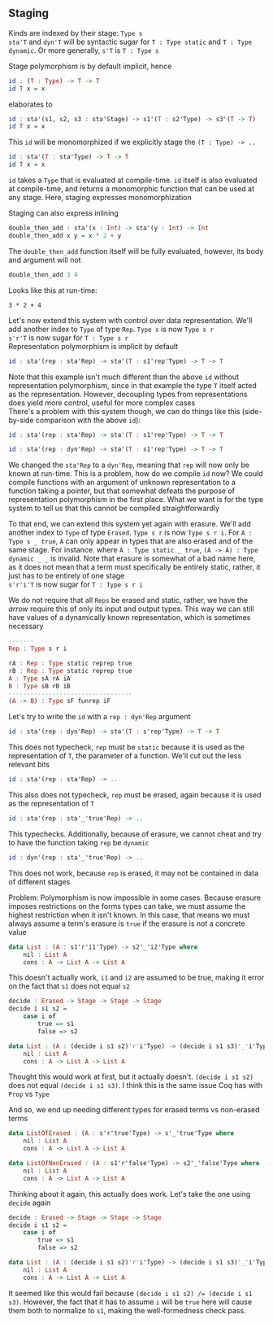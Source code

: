 ## Staging

Kinds are indexed by their stage: `Type s`\
`sta'T` and `dyn'T` will be syntactic sugar for `T : Type static` and `T : Type dynamic`. Or more generally, `s'T` is `T : Type s`

Stage polymorphism is by default implicit, hence
```haskell
id : (T : Type) -> T -> T
id T x = x
```
elaborates to
```haskell
id : sta'(s1, s2, s3 : sta'Stage) -> s1'(T : s2'Type) -> s3'(T -> T)
id T x = x
```
This `id` will be monomorphized if we explicitly stage the `(T : Type) -> ..`
```haskell
id : sta'(T : sta'Type) -> T -> T
id T x = x
```
`id` takes a `Type` that is evaluated at compile-time. `id` itself is also evaluated at compile-time, and returns a monomorphic function that can be used at any stage. Here, staging expresses monomorphization

Staging can also express inlining
```haskell
double_then_add : sta'(x : Int) -> sta'(y : Int) -> Int
double_then_add x y = x * 2 + y
```
The `double_then_add` function itself will be fully evaluated, however, its body and argument will not
```haskell
double_then_add 3 4
```
Looks like this at run-time:
```
3 * 2 + 4
```

Let's now extend this system with control over data representation. We'll add another index to `Type` of type `Rep`. `Type s` is now `Type s r`\
`s'r'T` is now sugar for `T : Type s r`\
Representation polymorphism is implicit by default
```haskell
id : sta'(rep : sta'Rep) -> sta'(T : s1'rep'Type) -> T -> T
```
Note that this example isn't much different than the above `id` without representation polymorphism, since in that example the type `T` itself acted as the representation. However, decoupling types from representations does yield more control, useful for more complex cases\
There's a problem with this system though, we can do things like this (side-by-side comparison with the above `id`):
```haskell
id : sta'(rep : sta'Rep) -> sta'(T : s1'rep'Type) -> T -> T

id : sta'(rep : dyn'Rep) -> sta'(T : s1'rep'Type) -> T -> T
```
We changed the `sta'Rep` to a `dyn'Rep`, meaning that `rep` will now only be known at run-time. This is a problem, how do we compile `id` now? We could compile functions with an argument of unknown representation to a function taking a pointer, but that somewhat defeats the purpose of representation polymorphism in the first place. What we want is for the type system to tell us that this cannot be compiled straightforwardly

To that end, we can extend this system yet again with erasure. We'll add another index to `Type` of type `Erased`. `Type s r` is now `Type s r i`. For `A : Type s _ true`, `A` can only appear in types that are also erased and of the same stage. For instance. where `A : Type static _ true`, `(A -> A) : Type dynamic _ _` is invalid. Note that erasure is somewhat of a bad name here, as it does not mean that a term must specifically be entirely static, rather, it just has to be entirely of one stage\
`s'r'i'T` is now sugar for `T : Type s r i`

We do not require that all `Reps` be erased and static, rather, we have the *arrow* require this of only its input and output types. This way we can still have values of a dynamically known representation, which is sometimes necessary
```haskell
-------
Rep : Type s r i
```
```haskell
rA : Rep : Type static reprep true
rB : Rep : Type static reprep true
A : Type sA rA iA
B : Type sB rB iB
----------------------------------
(A -> B) : Type sF funrep iF
```
Let's try to write the `id` with a `rep : dyn'Rep` argument
```haskell
id : sta'(rep : dyn'Rep) -> sta'(T : s'rep'Type) -> T -> T
```
This does not typecheck, `rep` must be `static` because it is used as the representation of `T`, the parameter of a function. We'll cut out the less relevant bits
```haskell
id : sta'(rep : sta'Rep) -> ..
```
This also does not typecheck, `rep` must be erased, again because it is used as the representation of `T`
```haskell
id : sta'(rep : sta'_'true'Rep) -> ..
```
This typechecks. Additionally, because of erasure, we cannot cheat and try to have the function taking `rep` be `dynamic`
```haskell
id : dyn'(rep : sta'_'true'Rep) -> ..
```
This does not work, because `rep` is erased, it may not be contained in data of different stages

Problem: Polymorphism is now impossible in some cases. Because erasure imposes restrictions on the forms types can take, we must assume the highest restriction when it isn't known. In this case, that means we must always assume a term's erasure is `true` if the erasure is not a concrete value
```haskell
data List : (A : s1'r'i1'Type) -> s2'_'i2'Type where
    nil : List A
    cons : A -> List A -> List A
```
This doesn't actually work, `i1` and `i2` are assumed to be true, making it error on the fact that `s1` does not equal `s2`
```haskell
decide : Erased -> Stage -> Stage -> Stage
decide i s1 s2 =
    case i of
        true => s1
        false => s2

data List : (A : (decide i s1 s2)'r'i'Type) -> (decide i s1 s3)'_'i'Type where
    nil : List A
    cons : A -> List A -> List A
```
Thought this would work at first, but it actually doesn't. `(decide i s1 s2)` does not equal `(decide i s1 s3)`. I think this is the same issue Coq has with `Prop` vs `Type`

And so, we end up needing different types for erased terms vs non-erased terms
```haskell
data ListOfErased : (A : s'r'true'Type) -> s'_'true'Type where
    nil : List A
    cons : A -> List A -> List A

data ListOfNonErased : (A : s1'r'false'Type) -> s2'_'false'Type where
    nil : List A
    cons : A -> List A -> List A
```

Thinking about it again, this actually does work. Let's take the one using `decide` again
```haskell
decide : Erased -> Stage -> Stage -> Stage
decide i s1 s2 =
    case i of
        true => s1
        false => s2

data List : (A : (decide i s1 s2)'r'i'Type) -> (decide i s1 s3)'_'i'Type where
    nil : List A
    cons : A -> List A -> List A
```
It seemed like this would fail because `(decide i s1 s2) /= (decide i s1 s3)`. However, the fact that it has to assume `i` will be `true` here will cause them both to normalize to `s1`, making the well-formedness check pass.